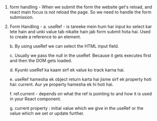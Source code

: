 1. form handling - When we submit the form the website get's reload, and react main focus is not reload the page. So we need to handle the form submission.

2. Form Handling -
   a. useRef - is tareeke mein hum har input ko select kar lete hain and unki value tab nikalte hain jab form submit hota hai. Used to create a reference to an element.

   b. By using useRef we can select the HTML input field.

   c. Usually we pass the null in the useRef. Because it gets executes first and then the DOM gets loaded.

   d. Kyunki useRef ka kaam sirf ek value ko track karna hai.

   e. useRef hamesha ek object return karta hai jisme sirf ek property hoti hai: current. Aur ye property hamesha ek hi hoti hai.

   f. ref.current - depends on what the ref is pointing to and how it is used in your React component.

   g. current property : initial value which we give in the useRef or the value which we set or update further.
